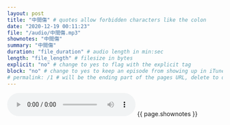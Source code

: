 ```yaml
---
layout: post
title: "中間傷" # quotes allow forbidden characters like the colon
date: "2020-12-19 00:11:23"
file: "/audio/中間傷.mp3"
shownotes: "中間傷"
summary: "中間傷"
duration: "file_duration" # audio length in min:sec
length: "file_length" # filesize in bytes
explicit: "no" # change to yes to flag with the explicit tag
block: "no" # change to yes to keep an episode from showing up in iTunes
# permalink: /1 # will be the ending part of the pages URL, delete to default to the title
---
```


<audio controls>
<source src="{{site.url}}{{site.baseurl}}{{ page.file }}" type="audio/x-mp3">
Your browser does not support the audio element.
</audio>
{{ page.shownotes }}

